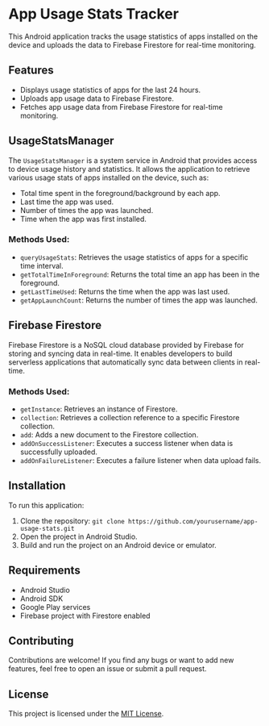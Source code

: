 # App Usage Stats Tracker

This Android application tracks the usage statistics of apps installed on the device and uploads the data to Firebase Firestore for real-time monitoring.

## Features

- Displays usage statistics of apps for the last 24 hours.
- Uploads app usage data to Firebase Firestore.
- Fetches app usage data from Firebase Firestore for real-time monitoring.

## UsageStatsManager

The `UsageStatsManager` is a system service in Android that provides access to device usage history and statistics. It allows the application to retrieve various usage stats of apps installed on the device, such as:

- Total time spent in the foreground/background by each app.
- Last time the app was used.
- Number of times the app was launched.
- Time when the app was first installed.

### Methods Used:
- `queryUsageStats`: Retrieves the usage statistics of apps for a specific time interval.
- `getTotalTimeInForeground`: Returns the total time an app has been in the foreground.
- `getLastTimeUsed`: Returns the time when the app was last used.
- `getAppLaunchCount`: Returns the number of times the app was launched.

## Firebase Firestore

Firebase Firestore is a NoSQL cloud database provided by Firebase for storing and syncing data in real-time. It enables developers to build serverless applications that automatically sync data between clients in real-time.

### Methods Used:
- `getInstance`: Retrieves an instance of Firestore.
- `collection`: Retrieves a collection reference to a specific Firestore collection.
- `add`: Adds a new document to the Firestore collection.
- `addOnSuccessListener`: Executes a success listener when data is successfully uploaded.
- `addOnFailureListener`: Executes a failure listener when data upload fails.

## Installation

To run this application:

1. Clone the repository: `git clone https://github.com/yourusername/app-usage-stats.git`
2. Open the project in Android Studio.
3. Build and run the project on an Android device or emulator.

## Requirements

- Android Studio
- Android SDK
- Google Play services
- Firebase project with Firestore enabled

## Contributing

Contributions are welcome! If you find any bugs or want to add new features, feel free to open an issue or submit a pull request.

## License

This project is licensed under the [MIT License](LICENSE).
